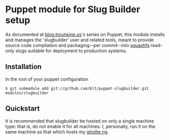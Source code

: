 # Puppet module for Slug Builder setup

As documented at [blog.troutwine.us](http://blog.troutwine.us)'s series on
Puppet, this module installs and manages the 'slugbuilder' user and related
tools, meant to provide source code compilation and packaging--per commit--into
[squashfs](http://en.wikipedia.org/wiki/SquashFS) read-only slugs suitable for
deployment to production systems.

## Installation

In the root of your puppet configuration

    $ git submodule add git://github.com/blt/puppet-slugbuilder.git modules/slugbuilder

## Quickstart

It is recommended that slugbuilder be hosted on only a single machine type: that
is, do not enable it for all machines. I, personally, run it on the same machine
as that which hosts my [gitolite rig](https://github.com/blt/puppet-gitolite).
